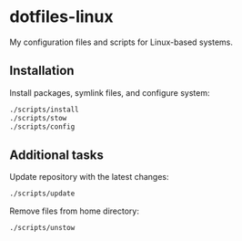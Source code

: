 # dotfiles-linux

My configuration files and scripts for Linux-based systems.

## Installation

Install packages, symlink files, and configure system:

```sh
./scripts/install
./scripts/stow
./scripts/config
```

## Additional tasks

Update repository with the latest changes:

```sh
./scripts/update
```

Remove files from home directory:

```sh
./scripts/unstow
```
